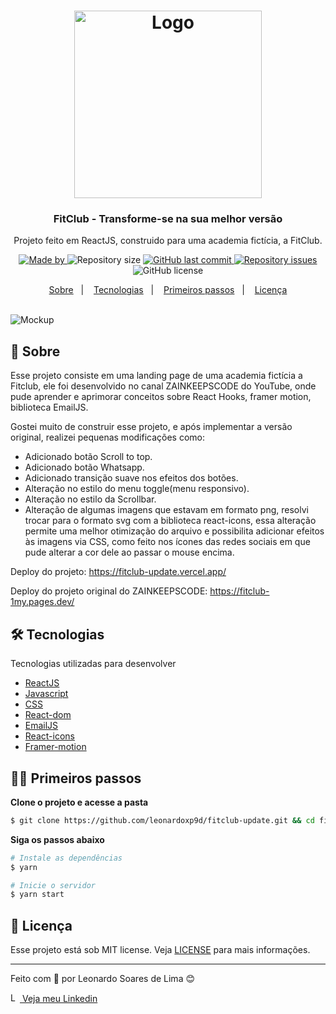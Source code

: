 <h1 align="center">
  <img alt="Logo" src="https://github.com/leonardoxp9d/teste/assets/54649877/668502a3-bbc9-412f-8649-08c997cf0d76" width="300px">
</h1>

<h3 align="center">
  FitClub - Transforme-se na sua melhor versão
</h3>

<p align="center">
  Projeto feito em ReactJS, construido para uma academia fictícia, a FitClub.
</p>

<p align="center">
  <a href="https://www.linkedin.com/in/leonardo-sl/" target="_blank" rel="noopener noreferrer">
    <img alt="Made by" src="https://img.shields.io/badge/made%20by-Leonardo Soares de Lima-%23F48915">
  </a>

  <img alt="Repository size" src="https://img.shields.io/github/repo-size/leonardoxp9d/fitclub-update?color=%23F48915">

  <a href="https://github.com/leonardoxp9d/fitclub-update/commits/master">
    <img alt="GitHub last commit" src="https://img.shields.io/github/last-commit/leonardoxp9d/fitclub-update?color=%23F48915">
  </a>

  <a href="https://github.com/leonardoxp9d/fitclub-update/issues">
    <img alt="Repository issues" src="https://img.shields.io/github/issues/leonardoxp9d/fitclub-update?color=%23F48915">
  </a>
  
  <img alt="GitHub license" src="https://img.shields.io/github/license/leonardoxp9d/fitclub-update?color=F48915">
</p>

<p align="center">
  <a href="#-sobre">Sobre</a>&nbsp;&nbsp;&nbsp;|&nbsp;&nbsp;&nbsp;
  <a href="#%EF%B8%8F-tecnologias">Tecnologias</a>&nbsp;&nbsp;&nbsp;|&nbsp;&nbsp;&nbsp;
  <a href="#%EF%B8%8F-primeiros-passos">Primeiros passos</a>&nbsp;&nbsp;&nbsp;|&nbsp;&nbsp;&nbsp;
  <a href="#-licença">Licença</a>
</p>

</br>

<img alt="Mockup" src="https://github.com/leonardoxp9d/teste/assets/54649877/f89051ca-776b-40d7-9f61-07925d14348d">

## 🚀 Sobre
Esse projeto consiste em uma landing page de uma academia fictícia a Fitclub, ele foi desenvolvido no canal ZAINKEEPSCODE do YouTube, onde pude aprender e aprimorar conceitos sobre React Hooks, framer motion, biblioteca EmailJS.

Gostei muito de construir esse projeto, e após implementar a versão original, realizei pequenas modificações como: 

- Adicionado botão Scroll to top.
- Adicionado botão Whatsapp.
- Adicionado transição suave nos efeitos dos botões.
- Alteração no estilo do menu toggle(menu responsivo).
- Alteração no estilo da Scrollbar.
- Alteração de algumas imagens que estavam em formato png, resolvi trocar para o formato svg com a biblioteca react-icons, essa alteração permite uma melhor otimização do arquivo e possibilita adicionar efeitos às imagens via CSS, como feito nos ícones das redes sociais em que pude alterar a cor dele ao passar o mouse encima.

Deploy do projeto: https://fitclub-update.vercel.app/

Deploy do projeto original do ZAINKEEPSCODE: https://fitclub-1my.pages.dev/

## 🛠️ Tecnologias

Tecnologias utilizadas para desenvolver
- [ReactJS](https://reactjs.org/)
- [Javascript](https://www.javascript.com/)
- [CSS](https://www.w3.org/Style/CSS/Overview.en.html)
- [React-dom](https://www.npmjs.com/package/react-dom)
- [EmailJS](https://www.emailjs.com/)
- [React-icons](https://react-icons.github.io/react-icons/)
- [Framer-motion](https://www.framer.com/motion/)
 
## 🏃‍♂️ Primeiros passos

**Clone o projeto e acesse a pasta**

```bash
$ git clone https://github.com/leonardoxp9d/fitclub-update.git && cd fitclub-update
```

**Siga os passos abaixo**

```bash
# Instale as dependências
$ yarn

# Inicie o servidor
$ yarn start
```

## 📝 Licença

Esse projeto está sob MIT license. Veja [LICENSE](LICENSE) para mais informações.
<!--
This project is licensed under the MIT License - see the [LICENSE](LICENSE) file for details.
-->
---
Feito com 💜 por Leonardo Soares de Lima 😊

<a href="https://www.linkedin.com/in/leonardo-sl/" target="_blank" rel="noopener noreferrer">
  <img alt="Logo" src="https://cdn-icons-png.flaticon.com/512/174/174857.png" width="15px"> 
   Veja meu Linkedin
</a>
